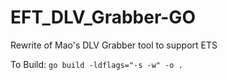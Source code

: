 # EFT_DLV_Grabber-GO
 Rewrite of Mao's DLV Grabber tool to support ETS


To Build:
`go build -ldflags="-s -w" -o .`
